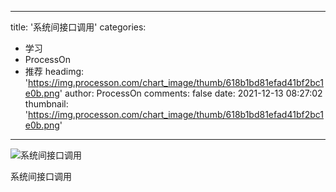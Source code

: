 
---
title: '系统间接口调用'
categories: 
 - 学习
 - ProcessOn
 - 推荐
headimg: 'https://img.processon.com/chart_image/thumb/618b1bd81efad41bf2bc1e0b.png'
author: ProcessOn
comments: false
date: 2021-12-13 08:27:02
thumbnail: 'https://img.processon.com/chart_image/thumb/618b1bd81efad41bf2bc1e0b.png'
---

<div>   
<img class="thumb" alt="系统间接口调用" src="https://img.processon.com/chart_image/thumb/618b1bd81efad41bf2bc1e0b.png" referrerpolicy="no-referrer">
<p>系统间接口调用</p>  
</div>
            